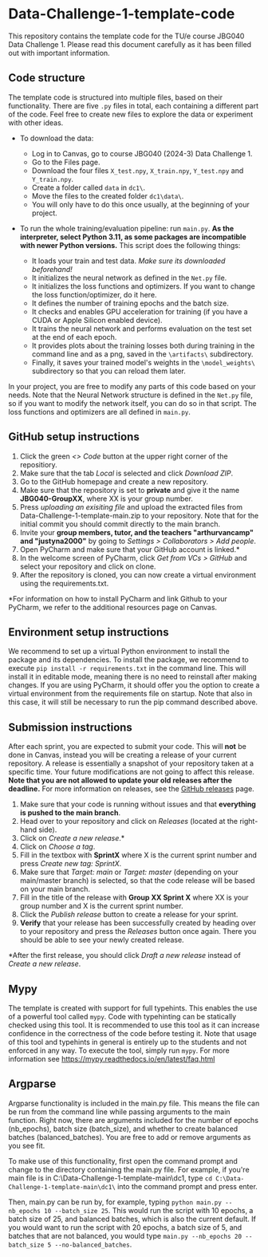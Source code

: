 # Data-Challenge-1-template-code
This repository contains the template code for the TU/e course JBG040 Data Challenge 1.
Please read this document carefully as it has been filled out with important information.

## Code structure
The template code is structured into multiple files, based on their functionality. 
There are five `.py` files in total, each containing a different part of the code. 
Feel free to create new files to explore the data or experiment with other ideas.

- To download the data: 
  - Log in to Canvas, go to course JBG040 (2024-3) Data Challenge 1.
  - Go to the Files page. 
  - Download the four files `X_test.npy`, `X_train.npy`, `Y_test.npy` and `Y_train.npy`.
  - Create a folder called `data` in `dc1\`.
  - Move the files to the created folder `dc1\data\`.
  - You will only have to do this once usually, at the beginning of your project.

- To run the whole training/evaluation pipeline: run `main.py`. **As the interpreter, select Python 3.11, as some packages are incompatible with newer Python versions.**
This script does the following things:
    - It loads your train and test data. _Make sure its downloaded beforehand!_
    - It initializes the neural network as defined in the `Net.py` file.
    - It initializes the loss functions and optimizers. If you want to change the loss function/optimizer, do it here.
    - It defines the number of training epochs and the batch size.
    - It checks and enables GPU acceleration for training (if you have a CUDA or Apple Silicon enabled device).
    - It trains the neural network and performs evaluation on the test set at the end of each epoch.
    - It provides plots about the training losses both during training in the command line and as a png, saved in the `\artifacts\` subdirectory.
    - Finally, it saves your trained model's weights in the `\model_weights\` subdirectory so that you can reload them later.

In your project, you are free to modify any parts of this code based on your needs. 
Note that the Neural Network structure is defined in the `Net.py` file, so if you want to modify the network itself, you can do so in that script.
The loss functions and optimizers are all defined in `main.py`.

## GitHub setup instructions
1. Click the green *<> Code* button at the upper right corner of the repositiory.
2. Make sure that the tab *Local* is selected and click *Download ZIP*.
3. Go to the GitHub homepage and create a new repository.
4. Make sure that the repository is set to **private** and give it the name **JBG040-GroupXX**, where XX is your group number.
5. Press *uploading an exisiting file* and upload the extracted files from Data-Challenge-1-template-main.zip to your repository. Note that for the initial commit you should commit directly to the main branch.
6. Invite your **group members, tutor, and the teachers "arthurvancamp" and "justyna2000"** by going to *Settings > Collaborators > Add people*.
7. Open PyCharm and make sure that your GitHub account is linked.*
8. In the welcome screen of PyCharm, click *Get from VCs > GitHub* and select your repository and click on clone.
9. After the repository is cloned, you can now create a virtual environment using the requirements.txt.

*For information on how to install PyCharm and link Github to your PyCharm, we refer to the additional resources page on Canvas.


## Environment setup instructions
We recommend to set up a virtual Python environment to install the package and its dependencies. To install the package, we recommend to execute `pip install -r requirements.txt` in the command line. This will install it in editable mode, meaning there is no need to reinstall after making changes. If you are using PyCharm, it should offer you the option to create a virtual environment from the requirements file on startup. Note that also in this case, it will still be necessary to run the pip command described above.

## Submission instructions
After each sprint, you are expected to submit your code. This will **not** be done in Canvas, instead you will be creating a release of your current repository. 
A release is essentially a snapshot of your repository taken at a specific time. 
Your future modifications are not going to affect this release.
**Note that you are not allowed to update your old releases after the deadline.**
For more information on releases, see the [GitHub releases](https://docs.github.com/en/repositories/releasing-projects-on-github/about-releases) page.

1. Make sure that your code is running without issues and that **everything is pushed to the main branch**.
2. Head over to your repository and click on *Releases* (located at the right-hand side).
3. Click on *Create a new release*.*
4. Click on *Choose a tag*.
5. Fill in the textbox with **SprintX** where X is the current sprint number and press *Create new tag: SprintX*.
6. Make sure that *Target: main* or *Target: master* (depending on your main/master branch) is selected, so that the code release will be based on your main branch.
7. Fill in the title of the release with **Group XX Sprint X** where XX is your group number and X is the current sprint number.
8. Click the *Publish release* button to create a release for your sprint.
9. **Verify** that your release has been successfully created by heading over to your repository and press the *Releases* button once again. There you should be able to see your newly created release.

*After the first release, you should click *Draft a new release* instead of *Create a new release*.

## Mypy
The template is created with support for full typehints. This enables the use of a powerful tool called `mypy`. Code with typehinting can be statically checked using this tool. It is recommended to use this tool as it can increase confidence in the correctness of the code before testing it. Note that usage of this tool and typehints in general is entirely up to the students and not enforced in any way. To execute the tool, simply run `mypy`. For more information see https://mypy.readthedocs.io/en/latest/faq.html

## Argparse
Argparse functionality is included in the main.py file. This means the file can be run from the command line while passing arguments to the main function. Right now, there are arguments included for the number of epochs (nb_epochs), batch size (batch_size), and whether to create balanced batches (balanced_batches). You are free to add or remove arguments as you see fit.

To make use of this functionality, first open the command prompt and change to the directory containing the main.py file.
For example, if you're main file is in C:\Data-Challenge-1-template-main\dc1\, 
type `cd C:\Data-Challenge-1-template-main\dc1\` into the command prompt and press enter.

Then, main.py can be run by, for example, typing `python main.py --nb_epochs 10 --batch_size 25`.
This would run the script with 10 epochs, a batch size of 25, and balanced batches, which is also the current default.
If you would want to run the script with 20 epochs, a batch size of 5, and batches that are not balanced, 
you would type `main.py --nb_epochs 20 --batch_size 5 --no-balanced_batches`.
